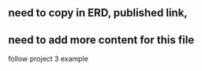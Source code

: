 ## need to copy in ERD, published link,

## need to add more content for this file
follow project 3 example
